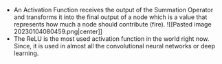 - An Activation Function receives the output of the Summation Operator and transforms it into the final output of a node which is a value that represents how much a node should contribute (fire).
![[Pasted image 20230104080459.png|center]]
- The ReLU is the most used activation function in the world right now. Since, it is used in almost all the convolutional neural networks or deep learning.